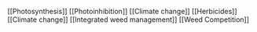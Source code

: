 [[Photosynthesis]]
[[Photoinhibition]]
[[Climate change]]
[[Herbicides]]
[[Climate change]]
[[Integrated weed management]]
[[Weed Competition]]
